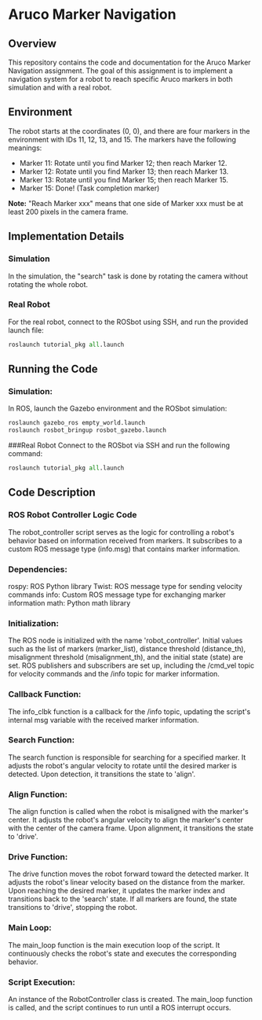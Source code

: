 # Aruco Marker Navigation

## Overview
This repository contains the code and documentation for the Aruco Marker Navigation assignment. The goal of this assignment is to implement a navigation system for a robot to reach specific Aruco markers in both simulation and with a real robot.

## Environment
The robot starts at the coordinates (0, 0), and there are four markers in the environment with IDs 11, 12, 13, and 15. The markers have the following meanings:
- Marker 11: Rotate until you find Marker 12; then reach Marker 12.
- Marker 12: Rotate until you find Marker 13; then reach Marker 13.
- Marker 13: Rotate until you find Marker 15; then reach Marker 15.
- Marker 15: Done! (Task completion marker)

**Note:** "Reach Marker xxx" means that one side of Marker xxx must be at least 200 pixels in the camera frame.

## Implementation Details

### Simulation
In the simulation, the "search" task is done by rotating the camera without rotating the whole robot.

### Real Robot
For the real robot, connect to the ROSbot using SSH, and run the provided launch file:

```python
roslaunch tutorial_pkg all.launch

```
## Running the Code
### Simulation:
In ROS, launch the Gazebo environment and the ROSbot simulation:

```python
roslaunch gazebo_ros empty_world.launch
roslaunch rosbot_bringup rosbot_gazebo.launch
```

###Real Robot
Connect to the ROSbot via SSH and run the following command:
```python
roslaunch tutorial_pkg all.launch
```

## Code Description

### ROS Robot Controller Logic Code

The robot_controller script serves as the logic for controlling a robot's behavior based on information received from markers. It subscribes to a custom ROS message type (info.msg) that contains marker information.

### Dependencies:
rospy: ROS Python library
Twist: ROS message type for sending velocity commands
info: Custom ROS message type for exchanging marker information
math: Python math library

### Initialization:
The ROS node is initialized with the name 'robot_controller'.
Initial values such as the list of markers (marker_list), distance threshold (distance_th), misalignment threshold (misalignment_th), and the initial state (state) are set.
ROS publishers and subscribers are set up, including the /cmd_vel topic for velocity commands and the /info topic for marker information.

### Callback Function:
The info_clbk function is a callback for the /info topic, updating the script's internal msg variable with the received marker information.

### Search Function:
The search function is responsible for searching for a specified marker.
It adjusts the robot's angular velocity to rotate until the desired marker is detected.
Upon detection, it transitions the state to 'align'.

### Align Function:
The align function is called when the robot is misaligned with the marker's center.
It adjusts the robot's angular velocity to align the marker's center with the center of the camera frame.
Upon alignment, it transitions the state to 'drive'.

### Drive Function:
The drive function moves the robot forward toward the detected marker.
It adjusts the robot's linear velocity based on the distance from the marker.
Upon reaching the desired marker, it updates the marker index and transitions back to the 'search' state.
If all markers are found, the state transitions to 'drive', stopping the robot.

### Main Loop:
The main_loop function is the main execution loop of the script.
It continuously checks the robot's state and executes the corresponding behavior.

### Script Execution:
An instance of the RobotController class is created.
The main_loop function is called, and the script continues to run until a ROS interrupt occurs.


